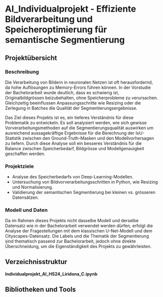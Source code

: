 # AI_Individualprojekt - Effiziente Bildverarbeitung und Speicheroptimierung für semantische Segmentierung

## Projektübersicht
### Beschreibung 
Die Verarbeitung von Bildern in neuronalen Netzen ist oft herausfordernd, da hohe Auflösungen zu Memory-Errors führen können. In der Vorstudie der Bachelorarbeit wurde deutlich, dass es schwierig ist, Originalbildgrössen beizubehalten, ohne Speicherprobleme zu verursachen. Gleichzeitig beeinflussen Anpassungsschritte wie Resizing oder die Zerlegung in Batches die Qualität der Segmentierungsergebnisse.

Das Ziel dieses Projekts ist es, ein tieferes Verständnis für diese Problematik zu entwickeln. Es soll analysiert werden, wie sich gewisse Vorverarbeitungsmethoden auf die Segmentierungsqualität auswirken um ausreichend aussagekräftige Ergebnisse für die Berechnung der IoU-Statistik zwischen den Ground-Truth-Masken und den Modellvorhersagen zu liefern. Durch diese Analyse soll ein besseres Verständnis für die Balance zwischen Speicherbedarf, Bildgrösse und Modellgenauigkeit geschaffen werden.

### Projektziele
- Analyse des Speicherbedarfs von Deep-Learning-Modellen.
- Untersuchung von Bildvorverarbeitungsschritten in Python, wie Resizing und Normalisierung.
- Validierung der semantischen Segmentierung bei kleinen vs. grösseren Datensätzen.
 
### Modell und Daten
Da im Rahmen dieses Projekts nicht dasselbe Modell und derselbe Datensatz wie in der Bachelorarbeit  verwendet werden dürfen, erfolgt die Analyse der Fragestellungen mit dem klassischen U-Net-Modell und dem Cityscapes-Datensatz. Die Labels und die Thematik der Segmentierung sind thematisch passend zur Bachelorarbeit, jedoch ohne direkte Überschneidung, um die Eigenständigkeit des Projekts zu gewährleisten.


## Verzeichnisstruktur

#### Individualprojekt_AI_HS24_Liridona_C.ipynb

## Bibliotheken und Tools









